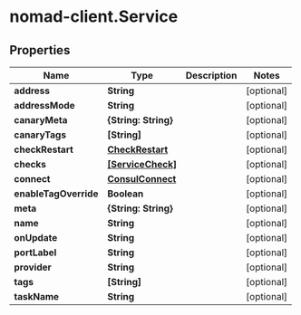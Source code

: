 # nomad-client.Service

## Properties

Name | Type | Description | Notes
------------ | ------------- | ------------- | -------------
**address** | **String** |  | [optional] 
**addressMode** | **String** |  | [optional] 
**canaryMeta** | **{String: String}** |  | [optional] 
**canaryTags** | **[String]** |  | [optional] 
**checkRestart** | [**CheckRestart**](CheckRestart.md) |  | [optional] 
**checks** | [**[ServiceCheck]**](ServiceCheck.md) |  | [optional] 
**connect** | [**ConsulConnect**](ConsulConnect.md) |  | [optional] 
**enableTagOverride** | **Boolean** |  | [optional] 
**meta** | **{String: String}** |  | [optional] 
**name** | **String** |  | [optional] 
**onUpdate** | **String** |  | [optional] 
**portLabel** | **String** |  | [optional] 
**provider** | **String** |  | [optional] 
**tags** | **[String]** |  | [optional] 
**taskName** | **String** |  | [optional] 


